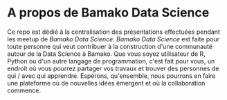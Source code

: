 # A propos de Bamako Data Science

Ce repo est dédié à la centralisation des présentations effectuées pendant les meetup de *Bamako Data Science*.
*Bamako Data Science* est faite pour toute personne qui veut contribuer à la construction d'une communauté autour de la Data Science à Bamako. 
Que vous soyez utilisateur de R, Python ou d'un autre langage de programmation, c'est fait pour vous, un endroit où vous pourrez partager vos travaux et trouver des personnes de qui / avec qui apprendre. 
Espérons, qu'ensemble, nous pourrons en faire une plateforme où de nouvelles idées émergent et où la collaboration commence.
